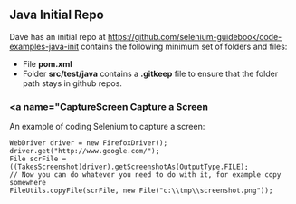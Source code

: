 
## <a name="JavaInitRepo"></a> Java Initial Repo

Dave has an initial repo at
https://github.com/selenium-guidebook/code-examples-java-init
contains the following minimum set of folders and files:

  * File **pom.xml** 
  * Folder **src/test/java** contains a **.gitkeep** file to ensure that the folder path stays in github repos.

### <a name="CaptureScreen</a> Capture a Screen</a>

An example of coding Selenium to capture a screen:

```
WebDriver driver = new FirefoxDriver();
driver.get("http://www.google.com/");
File scrFile = ((TakesScreenshot)driver).getScreenshotAs(OutputType.FILE);
// Now you can do whatever you need to do with it, for example copy somewhere
FileUtils.copyFile(scrFile, new File("c:\\tmp\\screenshot.png"));
```
